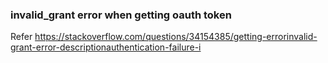 ### invalid_grant error when getting oauth token
Refer
https://stackoverflow.com/questions/34154385/getting-errorinvalid-grant-error-descriptionauthentication-failure-i